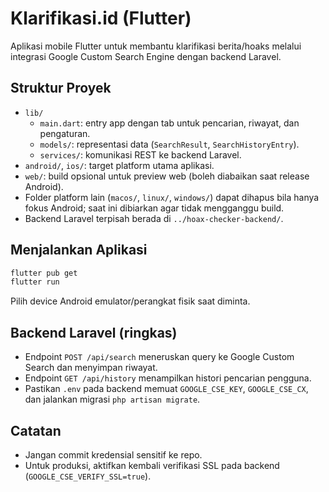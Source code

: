 # Klarifikasi.id (Flutter)

Aplikasi mobile Flutter untuk membantu klarifikasi berita/hoaks melalui integrasi Google Custom Search Engine dengan backend Laravel.

## Struktur Proyek
- `lib/`
  - `main.dart`: entry app dengan tab untuk pencarian, riwayat, dan pengaturan.
  - `models/`: representasi data (`SearchResult`, `SearchHistoryEntry`).
  - `services/`: komunikasi REST ke backend Laravel.
- `android/`, `ios/`: target platform utama aplikasi.
- `web/`: build opsional untuk preview web (boleh diabaikan saat release Android).
- Folder platform lain (`macos/`, `linux/`, `windows/`) dapat dihapus bila hanya fokus Android; saat ini dibiarkan agar tidak mengganggu build.
- Backend Laravel terpisah berada di `../hoax-checker-backend/`.

## Menjalankan Aplikasi
```bash
flutter pub get
flutter run
```
Pilih device Android emulator/perangkat fisik saat diminta.

## Backend Laravel (ringkas)
- Endpoint `POST /api/search` meneruskan query ke Google Custom Search dan menyimpan riwayat.
- Endpoint `GET /api/history` menampilkan histori pencarian pengguna.
- Pastikan `.env` pada backend memuat `GOOGLE_CSE_KEY`, `GOOGLE_CSE_CX`, dan jalankan migrasi `php artisan migrate`.

## Catatan
- Jangan commit kredensial sensitif ke repo.
- Untuk produksi, aktifkan kembali verifikasi SSL pada backend (`GOOGLE_CSE_VERIFY_SSL=true`).
